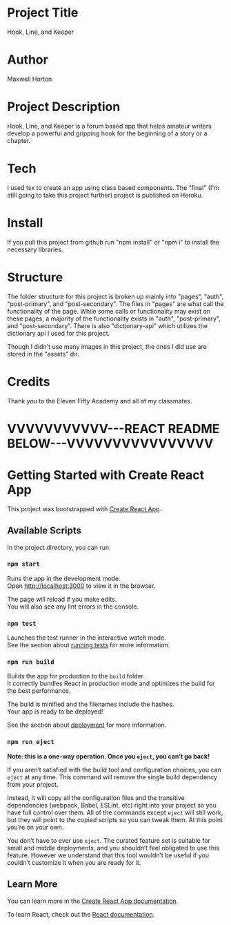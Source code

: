 
# Project Title

Hook, Line, and Keeper

# Author

Maxwell Horton

# Project Description

Hook, Line, and Keeper is a forum based app that helps amateur writers develop a powerful and gripping hook for the beginning of a story or a chapter. 

# Tech

I used tsx to create an app using class based components. The "final" (I'm still going to take this project further) project is published on Heroku.

# Install 

If you pull this project from github run "npm install" or "npm i" to install the necessary libraries.

# Structure

The folder structure for this project is broken up mainly into "pages", "auth", "post-primary", and "post-secondary". The files in "pages" are what call the functionality of the page. While some calls or functionality may exist on these pages, a majority of the functionality exists in "auth", "post-primary", and "post-secondary". There is also "dictionary-api" which utilizes the dictionary api I used for this project. 

Though I didn't use many images in this project, the ones I did use are stored in the "assets" dir. 

# Credits

Thank you to the Eleven Fifty Academy and all of my classmates. 









# VVVVVVVVVVV---REACT README BELOW---VVVVVVVVVVVVVVVV
# Getting Started with Create React App

This project was bootstrapped with [Create React App](https://github.com/facebook/create-react-app).

## Available Scripts

In the project directory, you can run:

### `npm start`

Runs the app in the development mode.\
Open [http://localhost:3000](http://localhost:3000) to view it in the browser.

The page will reload if you make edits.\
You will also see any lint errors in the console.

### `npm test`

Launches the test runner in the interactive watch mode.\
See the section about [running tests](https://facebook.github.io/create-react-app/docs/running-tests) for more information.

### `npm run build`

Builds the app for production to the `build` folder.\
It correctly bundles React in production mode and optimizes the build for the best performance.

The build is minified and the filenames include the hashes.\
Your app is ready to be deployed!

See the section about [deployment](https://facebook.github.io/create-react-app/docs/deployment) for more information.

### `npm run eject`

**Note: this is a one-way operation. Once you `eject`, you can’t go back!**

If you aren’t satisfied with the build tool and configuration choices, you can `eject` at any time. This command will remove the single build dependency from your project.

Instead, it will copy all the configuration files and the transitive dependencies (webpack, Babel, ESLint, etc) right into your project so you have full control over them. All of the commands except `eject` will still work, but they will point to the copied scripts so you can tweak them. At this point you’re on your own.

You don’t have to ever use `eject`. The curated feature set is suitable for small and middle deployments, and you shouldn’t feel obligated to use this feature. However we understand that this tool wouldn’t be useful if you couldn’t customize it when you are ready for it.

## Learn More

You can learn more in the [Create React App documentation](https://facebook.github.io/create-react-app/docs/getting-started).

To learn React, check out the [React documentation](https://reactjs.org/).
